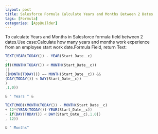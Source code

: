 ```yaml
---
layout: post
title: Salesforce Formula Calculate Years and Months Between 2 Dates
tags: [Formula]
categories: [AppBuilder]
---
```


To calculate Years and Months in Salesforce formula field between 2 dates.Use case:Calculate how many years and months work experience from an employee start work date.Formula Field, return Text:

```javascript
TEXT(YEAR(TODAY()) - YEAR(Start_Date__c)
- 
if((MONTH(TODAY()) < MONTH(Start_Date__c)) 
|| 
((MONTH(TODAY()) == MONTH(Start_Date__c)) && 
(DAY(TODAY()) < DAY(Start_Date__c)) 
) 
,1,0)) 

& " Years " & 

TEXT(MOD((MONTH(TODAY()) - MONTH(Start_Date__c) 
+ 12*(YEAR(TODAY())-YEAR(Start_Date__c)) 
- if(DAY(TODAY()) < DAY(Start_Date__c),1,0)) 
, 12)) 

& " Months"
```
